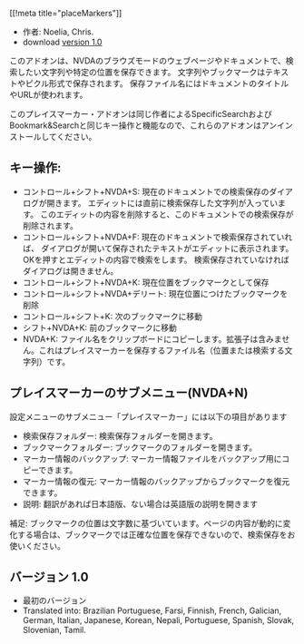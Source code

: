[[!meta title="placeMarkers"]]

* 作者: Noelia, Chris.
* download [version 1.0][1]

このアドオンは、NVDAのブラウズモードのウェブページやドキュメントで、検索したい文字列や特定の位置を保存できます。
文字列やブックマークはテキストやピクル形式で保存されます。
保存ファイル名にはドキュメントのタイトルやURLが使われます。

このプレイスマーカー・アドオンは同じ作者によるSpecificSearchおよびBookmark&Searchと同じキー操作と機能なので、これらのアドオンはアンインストールしてください。

## キー操作: ##

*	コントロール+シフト+NVDA+S: 現在のドキュメントでの検索保存のダイアログが開きます。
  エディットには直前に検索保存した文字列が入っています。
  このエディットの内容を削除すると、このドキュメントでの検索保存が削除されます。
*	コントロール+シフト+NVDA+F: 現在のドキュメントで検索保存されていれば、
  ダイアログが開いて保存されたテキストがエディットに表示されます。
  OKを押すとエディットの内容で検索をします。
  検索保存されていなければダイアログは開きません。
*	コントロール+シフト+NVDA+K: 現在位置をブックマークとして保存
*	コントロール+シフト+NVDA+デリート: 現在位置につけたブックマークを削除
*	コントロール+シフト+K: 次のブックマークに移動
*	シフト+NVDA+K: 前のブックマークに移動
*	NVDA+K:
  ファイル名をクリップボードにコピーします。拡張子は含みません。これはプレイスマーカーを保存するファイル名（位置または検索する文字列）です。

## プレイスマーカーのサブメニュー(NVDA+N) ##

設定メニューのサブメニュー「プレイスマーカー」には以下の項目があります

*	検索保存フォルダー: 検索保存フォルダーを開きます。
*	ブックマークフォルダー: ブックマークのフォルダーを開きます。
*	マーカー情報のバックアップ: マーカー情報ファイルをバックアップ用にコピーできます。
*	マーカー情報の復元: マーカー情報のバックアップからブックマークを復元できます。
*	説明: 翻訳があれば日本語版、ない場合は英語版の説明を開きます

補足:
ブックマークの位置は文字数に基づいています。ページの内容が動的に変化する場合は、ブックマークでは正確な位置を保存できないので、検索保存をお使いください。

## バージョン 1.0 ##
* 最初のバージョン
* Translated into: Brazilian Portuguese, Farsi, Finnish, French, Galician,
  German, Italian, Japanese, Korean, Nepali, Portuguese, Spanish, Slovak,
  Slovenian, Tamil.

[1]: http://addons.nvda-project.org/files/get.php?file=pm
